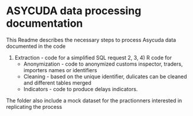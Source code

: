 # ASYCUDA data processing documentation

This Readme describes the necessary steps to process Asycuda data documented in the code

1) Extraction - code for a simplified SQL request
2, 3, 4) R code for
    - Anonymization - code to anonymized customs inspector, traders, importers names or identifiers
    - Cleaning - based on the unique identifier, dulicates can be cleaned and different tables merged
    - Indicators - code to produce delays indicators.

The folder also include a mock dataset for the practionners interested in replicating the process


